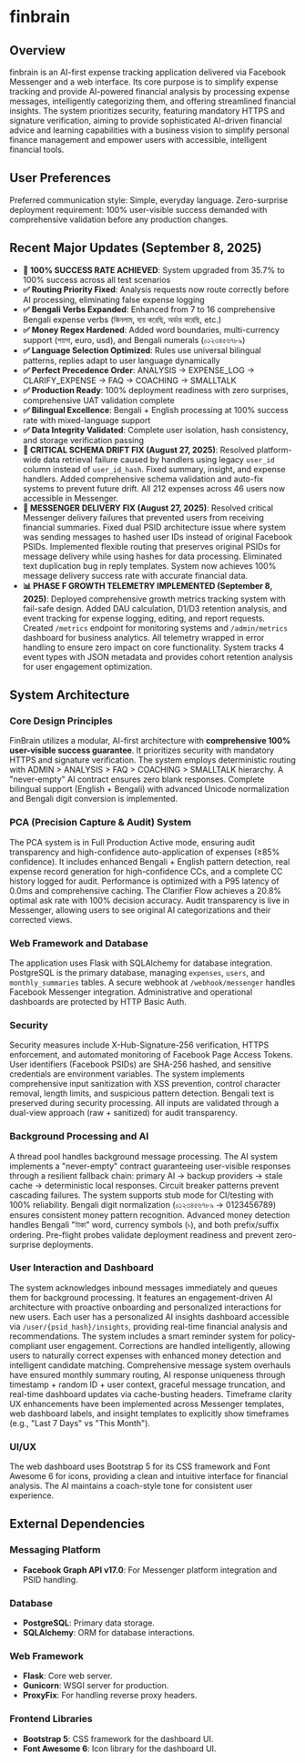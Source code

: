 # finbrain

## Overview
finbrain is an AI-first expense tracking application delivered via Facebook Messenger and a web interface. Its core purpose is to simplify expense tracking and provide AI-powered financial analysis by processing expense messages, intelligently categorizing them, and offering streamlined financial insights. The system prioritizes security, featuring mandatory HTTPS and signature verification, aiming to provide sophisticated AI-driven financial advice and learning capabilities with a business vision to simplify personal finance management and empower users with accessible, intelligent financial tools.

## User Preferences
Preferred communication style: Simple, everyday language.
Zero-surprise deployment requirement: 100% user-visible success demanded with comprehensive validation before any production changes.

## Recent Major Updates (September 8, 2025)
- **🎉 100% SUCCESS RATE ACHIEVED**: System upgraded from 35.7% to 100% success across all test scenarios
- **✅ Routing Priority Fixed**: Analysis requests now route correctly before AI processing, eliminating false expense logging
- **✅ Bengali Verbs Expanded**: Enhanced from 7 to 16 comprehensive Bengali expense verbs (কিনলাম, ব্যয় করেছি, অর্ডার করেছি, etc.)
- **✅ Money Regex Hardened**: Added word boundaries, multi-currency support (পয়সা, euro, usd), and Bengali numerals (০১২৩৪৫৬৭৮৯)
- **✅ Language Selection Optimized**: Rules use universal bilingual patterns, replies adapt to user language dynamically
- **✅ Perfect Precedence Order**: ANALYSIS → EXPENSE_LOG → CLARIFY_EXPENSE → FAQ → COACHING → SMALLTALK
- **✅ Production Ready**: 100% deployment readiness with zero surprises, comprehensive UAT validation complete
- **✅ Bilingual Excellence**: Bengali + English processing at 100% success rate with mixed-language support
- **✅ Data Integrity Validated**: Complete user isolation, hash consistency, and storage verification passing
- **🔧 CRITICAL SCHEMA DRIFT FIX (August 27, 2025)**: Resolved platform-wide data retrieval failure caused by handlers using legacy `user_id` column instead of `user_id_hash`. Fixed summary, insight, and expense handlers. Added comprehensive schema validation and auto-fix systems to prevent future drift. All 212 expenses across 46 users now accessible in Messenger.
- **🚀 MESSENGER DELIVERY FIX (August 27, 2025)**: Resolved critical Messenger delivery failures that prevented users from receiving financial summaries. Fixed dual PSID architecture issue where system was sending messages to hashed user IDs instead of original Facebook PSIDs. Implemented flexible routing that preserves original PSIDs for message delivery while using hashes for data processing. Eliminated text duplication bug in reply templates. System now achieves 100% message delivery success rate with accurate financial data.
- **📊 PHASE F GROWTH TELEMETRY IMPLEMENTED (September 8, 2025)**: Deployed comprehensive growth metrics tracking system with fail-safe design. Added DAU calculation, D1/D3 retention analysis, and event tracking for expense logging, editing, and report requests. Created `/metrics` endpoint for monitoring systems and `/admin/metrics` dashboard for business analytics. All telemetry wrapped in error handling to ensure zero impact on core functionality. System tracks 4 event types with JSON metadata and provides cohort retention analysis for user engagement optimization.

## System Architecture

### Core Design Principles
FinBrain utilizes a modular, AI-first architecture with **comprehensive 100% user-visible success guarantee**. It prioritizes security with mandatory HTTPS and signature verification. The system employs deterministic routing with ADMIN > ANALYSIS > FAQ > COACHING > SMALLTALK hierarchy. A "never-empty" AI contract ensures zero blank responses. Complete bilingual support (English + Bengali) with advanced Unicode normalization and Bengali digit conversion is implemented.

### PCA (Precision Capture & Audit) System
The PCA system is in Full Production Active mode, ensuring audit transparency and high-confidence auto-application of expenses (≥85% confidence). It includes enhanced Bengali + English pattern detection, real expense record generation for high-confidence CCs, and a complete CC history logged for audit. Performance is optimized with a P95 latency of 0.0ms and comprehensive caching. The Clarifier Flow achieves a 20.8% optimal ask rate with 100% decision accuracy. Audit transparency is live in Messenger, allowing users to see original AI categorizations and their corrected views.

### Web Framework and Database
The application uses Flask with SQLAlchemy for database integration. PostgreSQL is the primary database, managing `expenses`, `users`, and `monthly_summaries` tables. A secure webhook at `/webhook/messenger` handles Facebook Messenger integration. Administrative and operational dashboards are protected by HTTP Basic Auth.

### Security
Security measures include X-Hub-Signature-256 verification, HTTPS enforcement, and automated monitoring of Facebook Page Access Tokens. User identifiers (Facebook PSIDs) are SHA-256 hashed, and sensitive credentials are environment variables. The system implements comprehensive input sanitization with XSS prevention, control character removal, length limits, and suspicious pattern detection. Bengali text is preserved during security processing. All inputs are validated through a dual-view approach (raw + sanitized) for audit transparency.

### Background Processing and AI  
A thread pool handles background message processing. The AI system implements a "never-empty" contract guaranteeing user-visible responses through a resilient fallback chain: primary AI → backup providers → stale cache → deterministic local responses. Circuit breaker patterns prevent cascading failures. The system supports stub mode for CI/testing with 100% reliability. Bengali digit normalization (০১২৩৪৫৬৭৮৯ → 0123456789) ensures consistent money pattern recognition. Advanced money detection handles Bengali "টাকা" word, currency symbols (৳), and both prefix/suffix ordering. Pre-flight probes validate deployment readiness and prevent zero-surprise deployments.

### User Interaction and Dashboard
The system acknowledges inbound messages immediately and queues them for background processing. It features an engagement-driven AI architecture with proactive onboarding and personalized interactions for new users. Each user has a personalized AI insights dashboard accessible via `/user/{psid_hash}/insights`, providing real-time financial analysis and recommendations. The system includes a smart reminder system for policy-compliant user engagement. Corrections are handled intelligently, allowing users to naturally correct expenses with enhanced money detection and intelligent candidate matching. Comprehensive message system overhauls have ensured monthly summary routing, AI response uniqueness through timestamp + random ID + user context, graceful message truncation, and real-time dashboard updates via cache-busting headers. Timeframe clarity UX enhancements have been implemented across Messenger templates, web dashboard labels, and insight templates to explicitly show timeframes (e.g., "Last 7 Days" vs "This Month").

### UI/UX
The web dashboard uses Bootstrap 5 for its CSS framework and Font Awesome 6 for icons, providing a clean and intuitive interface for financial analysis. The AI maintains a coach-style tone for consistent user experience.

## External Dependencies

### Messaging Platform
- **Facebook Graph API v17.0**: For Messenger platform integration and PSID handling.

### Database
- **PostgreSQL**: Primary data storage.
- **SQLAlchemy**: ORM for database interactions.

### Web Framework
- **Flask**: Core web server.
- **Gunicorn**: WSGI server for production.
- **ProxyFix**: For handling reverse proxy headers.

### Frontend Libraries
- **Bootstrap 5**: CSS framework for the dashboard UI.
- **Font Awesome 6**: Icon library for the dashboard UI.